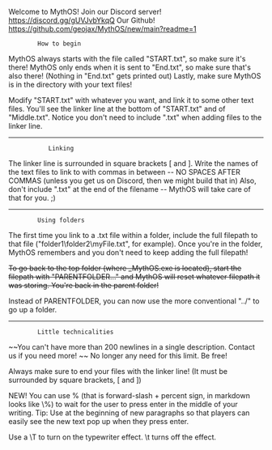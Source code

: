 Welcome to MythOS!
Join our Discord server! https://discord.gg/gUVJvbYkqQ
Our Github! https://github.com/geojax/MythOS/new/main?readme=1

			How to begin
MythOS always starts with the file called "START.txt", so make sure it's there!
MythOS only ends when it is sent to "End.txt", so make sure that's also there!
(Nothing in "End.txt" gets printed out)
Lastly, make sure MythOS is in the directory with your text files!

Modify "START.txt" with whatever you want, and link it to some
other text files. You'll see the linker line at the bottom of
"START.txt" and of "Middle.txt". Notice you don't need to include
".txt" when adding files to the linker line.

-----------------------------------------------------------------
			   Linking

The linker line is surrounded in square brackets [ and ].
Write the names of the text files to link to with commas in between -- 
			NO SPACES AFTER COMMAS
	(unless you get us on Discord, then we might build that in)
Also, don't include ".txt" at the end of the filename -- MythOS will 
take care of that for you. ;)

-----------------------------------------------------------------
			Using folders

The first time you link to a .txt file within a folder, include
the full filepath to that file ("folder1\folder2\myFile.txt", for example).
Once you're in the folder, MythOS remembers and you don't need to keep
adding the full filepath!

~~To go back to the top folder (where _MythOS.exe is located), 
start the filepath with "PARENTFOLDER\..." and MythOS will reset whatever
filepath it was storing. You're back in the parent folder!~~

Instead of PARENTFOLDER, you can now use the more conventional
"../" to go up a folder. 

-----------------------------------------------------------------
			Little technicalities

~~You can't have more than 200 newlines in a single description.
Contact us if you need more! ~~
No longer any need for this limit. Be free!

Always make sure to end your files with the linker line! 
(It must be surrounded by square brackets, [ and ])

NEW! You can use \% (that is forward-slash + percent sign, in markdown looks like \\%) to wait for the user to press enter
in the middle of your writing. Tip: Use at the beginning of new paragraphs
so that players can easily see the new text pop up when they press enter.

Use a \\T to turn on the typewriter effect.
\\t turns off the effect.
